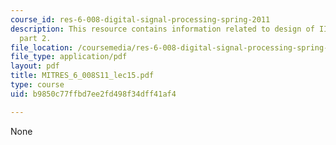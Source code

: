 ```yaml
---
course_id: res-6-008-digital-signal-processing-spring-2011
description: This resource contains information related to design of IIR digital filters,
  part 2.
file_location: /coursemedia/res-6-008-digital-signal-processing-spring-2011/b9850c77ffbd7ee2fd498f34dff41af4_MITRES_6_008S11_lec15.pdf
file_type: application/pdf
layout: pdf
title: MITRES_6_008S11_lec15.pdf
type: course
uid: b9850c77ffbd7ee2fd498f34dff41af4

---
```

None